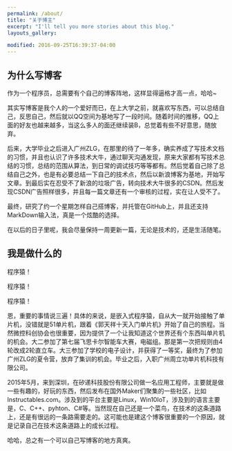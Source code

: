 ```yaml
---
permalink: /about/
title: "关于博主"
excerpt: "I'll tell you more stories about this blog."
layouts_gallery:

modified: 2016-09-25T16:39:37-04:00
---
```

## 为什么写博客
作为一个程序员，总需要有个自己的博客阵地，这样显得逼格才高一点，哈哈~

其实写博客是我个人的一个爱好而已，在上大学之前，就喜欢写东西，可以总结自己，反思自己，然后就以QQ空间为基地写了一段时间。随着时间的推移，QQ上面的好友也越来越多，当这么多人的面还继续装B，总觉着有些不好意思，随放弃。

后来，大学毕业之后进入广州ZLG，在那里的待了一年多，确实养成了写技术文档的习惯，并且也认识了许多技术大牛，通过聊天沟通发现，原来大家都有写技术总结的习惯，总结的范围从算法，到日常的调试技巧等等都有。然后觉着自己除了总结自己之外，也是有必要总结一下自己的技术点，然后以新浪博客为基地，开始写文章。到最后实在忍受不了新浪的垃圾广告，转向技术大牛很多的CSDN。然后发现CSDN广告照样很多，并且每一篇文章还有一个审核的过程，实在让人受不了。

最终，研究了约一个星期怎样自己搭博客，并托管在GitHub上，并且还支持MarkDown输入法，真是一个炫酷的选择。

在以后的日子里呢，我会尽量保持一周更新一篇，无论是技术的，还是生活随笔。

## 我是做什么的

程序猿！

程序猿！

程序猿！

恩，重要的事情说三遍！具体的来说，是嵌入式程序猿，自从大一就开始接触了单片机，没错就是51单片机，跟着《郭天祥十天入门单片机》开始了自己的旅程。当然微控科创协会也很重要，因为提供了一个让我知道这个世界还有个东西叫单片机的机会。大二参加了第七届飞思卡尔智能车大赛，电磁组。那是第一次把规则由4轮改成2轮直立车。大三参加了学校的电子设计，并获得了一等奖，最终为了参加广州ZLG的夏令营，放弃了集训的机会。毕业之后，入职广州周立功单片机科技有限公司。

2015年5月，来到深圳，在矽递科技股份有限公司做一名应用工程师，主要就是做一些有趣的，好玩的东西，然后发布在国外Maker们聚集的一些社区，比如Instructables.com。涉及到的平台主要是Linux，Win10IoT，涉及到的语言主要是，C、C++、pyhton、C#等。当然现在自己还是一个菜鸟，在技术的这条道路上，还是有很远的一条路需要走的。这可能也是建这个博客很重要的一个原因，就是记录自己在技术这条道路上的成长过程。



哈哈，总之有一个可以自己写博客的地方真爽。




